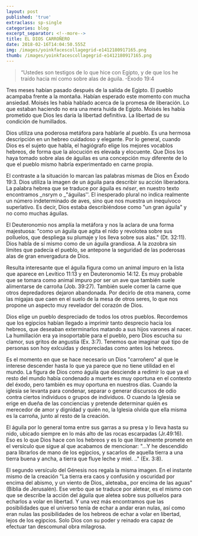 ```yaml
---
layout: post
published: 'true'
extraclass: sp-single
categories: blog
excerpt_separator: <!--more-->
title: EL DIOS CARROÑERO
date: 2018-02-16T14:04:50.555Z
img: /images/yoinkfacescollagegrid-e1412180917165.png
thumb: /images/yoinkfacescollagegrid-e1412180917165.png
---
```

>  “Ustedes son testigos de lo que hice con Egipto, y de que los he traído hacia mí como sobre alas de águila. -Éxodo 19:4 

Tres meses habían pasado después de la salida de Egipto. El pueblo acampaba frente a la montaña. Habían esperado este momento con mucha ansiedad. Moisés les había hablado acerca de la promesa de liberación. Lo que estaban haciendo no era una mera huida de Egipto. Moisés les había prometido que Dios les daría la libertad definitiva. La libertad de su condición de humillados. 

Dios utiliza una poderosa metáfora para hablarle al pueblo. Es una hermosa descripción en un hebreo cuidadoso y elegante. Por lo general, cuando Dios es el sujeto que habla, el hagiógrafo elige los mejores vocablos hebreos, de forma que la alocución es elevada y elocuente. Que Dios los haya tomado sobre alas de águilas es una concepción muy diferente de lo que el pueblo mismo habría experimentado en carne propia. 

El contraste a la situación lo marcan las palabras mismas de Dios en Éxodo 19:3.  Dios utiliza la imagen de un águila para describir su acción liberadora. La palabra hebrea que se traduce por águila es _néser_, en nuestro texto encontramos _nsrym o _"águilas''. El inesperado plural no indica realmente un número indeterminado de aves, sino que nos muestra un inequívoco superlativo. Es decir, Dios estaba describiéndose como "un gran águila" y no como muchas águilas. 

El Deuteronomio nos amplía la metáfora y nos la aclara de una forma majestuosa: "como un águila que agita el nido y revolotea sobre sus polluelos, que despliega su plumaje y los lleva sobre sus alas." (Dt. 32:11). Dios habla de sí mismo como de un águila grandiosa. A la zozobra sin límites que padecía el pueblo, se antepone la seguridad de las poderosas alas de gran envergadura de Dios. 

Resulta interesante que el águila figura como un animal impuro en la lista que aparece en Levítico 11:13 y en Deuteronomio 14:12. Es muy probable que se tomara como animal impuro por ser un ave que también suele alimentarse de carroña (Job. 39:27). También suele comer la carne que otros depredadores dejaron abandonada. Por decirlo de otra manera, come las migajas que caen en el suelo de la mesa de otros seres, lo que nos propone un aspecto muy revelador del corazón de Dios. 

Dios elige un pueblo despreciado de todos los otros pueblos. Recordemos que los egipcios habían llegado a imprimir tanto desprecio hacia los hebreos, que deseaban exterminarlos matando a sus hijos varones al nacer. La humillación era ya insoportable para el pueblo, pero Dios escucha su clamor, sus gritos de angustia (Ex. 3:7). Tenemos que imaginar qué tipo de personas son hoy exlcuidas y despreciadas como antes los hebreos. 

Es el momento en que se hace necesario un Dios "carroñero" al que le interese descender hasta lo que ya parece que no tiene utilidad en el mundo. La figura de Dios como águila que desciende a redimir lo que ya el resto del mundo había condenado a muerte es muy oportuna en el contexto del éxodo, pero también es muy oportuna en nuestros días. Cuando la iglesia se levanta para condenar, separar o generar discursos de odio contra ciertos individuos o grupos de individuos. O cuando la Iglesia se erige en dueña de las conciencias y pretende determinar quién es merecedor de amor y dignidad y quién no, la Iglesia olvida que ella misma es la carroña, junto al resto de la creación. 

El águila por lo general toma entre sus garras a su presa y lo lleva hasta su nido, ubicado siempre en lo más alto de las rocas escarpadas (Jr.49:16). Eso es lo que Dios hace con los hebreos y es lo que literalmente promete en el versículo que sigue al que acabamos de mencionar: "...Y he descendido para librarlos de mano de los egipcios, y sacarlos de aquella tierra a una tierra buena y ancha, a tierra que fluye leche y miel. .." (Ex. 3:8).

El segundo versículo del Génesis nos regala la misma imagen. En el instante mismo de la creación "La tierra era caos y confusión y oscuridad por encima del abismo, y un viento de Dios_ aleteaba_ por encima de las aguas" (Biblia de Jerusalén). Ese verbo que se traduce por aletear, es el mismo con que se describe la acción del águila que aletea sobre sus polluelos para echarlos a volar en libertad. Y una vez más encontramos que las posibilidades que el universo tenía de echar a andar eran nulas, así como eran nulas las posibilidades de los hebreos de echar a volar en libertad, lejos de los egipcios. Solo Dios con su poder y reinado era capaz de efectuar tan descomunal obra milagrosa.
